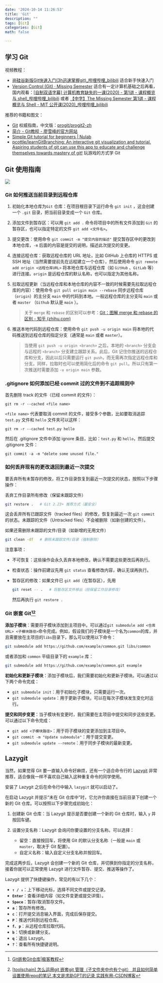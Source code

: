 ```yaml
---
date: '2024-10-14 11:26:53'
title: 'Git'
description: ""
tags: [Git]
categories: [Git]
math: false

---
```


## 学习 Git

视频教程：

- [尚硅谷新版Git快速入门(3h迅速掌握git)_哔哩哔哩_bilibili](https://www.bilibili.com/video/BV1wm4y1z7Dg/?spm_id_from=0.0.favlist.content.click&vd_source=8f6ac8ba344f8ea3b071481f41e2ce0d) 适合新手快速入门
- [Version Control (Git) · Missing Semester](https://missing.csail.mit.edu/2020/version-control/) 适合有一定计算机基础之后再看，国内观看：[[自制双语字幕\] 计算机教育缺失的一课(2020) - 第1讲 - 课程概览与 shell_哔哩哔哩_bilibili](https://www.bilibili.com/video/BV1uc411N7eK/?spm_id_from=0.0.favlist.content.click&vd_source=8f6ac8ba344f8ea3b071481f41e2ce0d) 或者 [【中字】The Missing Semester 第1讲 - 课程概览与 Shell - MIT 公开课(2020)_哔哩哔哩_bilibili](https://www.bilibili.com/video/BV1Eo4y1d7KZ/?spm_id_from=0.0.favlist.content.click&vd_source=8f6ac8ba344f8ea3b071481f41e2ce0d)

推荐的书籍和图文：

- [Git](https://git-scm.com/book/en/v2) 权威指南，中文版：[progit/progit2-zh](https://github.com/progit/progit2-zh)
- [简介 - Git教程 - 廖雪峰的官方网站](https://liaoxuefeng.com/books/git/introduction/index.html)
- [Simple Git tutorial for beginners | Nulab](https://nulab.com/zh-cn/learn/software-development/git-tutorial/)
- [pcottle/learnGitBranching: An interactive git visualization and tutorial. Aspiring students of git can use this app to educate and challenge themselves towards mastery of git!](https://github.com/pcottle/learnGitBranching) 玩游戏的方式学 Git

## Git 使用指南

![](demo.png)

### Git 如何推送当前目录到远程仓库

1. 初始化本地仓库为`Git` 仓库：在项目根目录下运行命令 `git init` ，这会创建一个 `.git` 目录，把当前目录变成一个 `Git` 仓库。

2. 添加文件到暂存区：可以用 `git add .` 命令将项目中的所有文件添加到 `Git` 的暂存区，也可以指定特定的文件 `git add <文件名>`。

3. 提交更改：使用命令 `git commit -m "提交内容的描述"` 提交暂存区中的更改到本地仓库，`-m` 后面的内容是提交的说明，描述此次提交的变更。

4. 连接远程仓库：获取远程仓库的 URL 地址，比如 GitHub 上仓库的 HTTPS 或 SSH 地址（当然需要提前先在远程建立一个仓库），然后使用命令 `git remote add origin <远程仓库URL>` 将本地仓库与远程仓库（如 `GitHub` 、`GitLab` 等）进行连接。`origin` 是远程仓库的默认名称，也可以指定为其他名称。

5. 拉取远程更新（当远程仓库和本地仓库的内容不一致的时候需要先拉取远程仓库的内容）：使用命令 `git pull origin main --rebase` 同步远程仓库（`origin`）的主分支 `main` 中的代码到本地。一般远程仓库的主分支叫 `main` 或者 `master` （`Github` 默认是 `main` ）。

   > 关于 `merge` 和 `rebase` 的区别可以参考：[Git：图解 merge 和 rebase 的区别 - 知乎 (zhihu.com)](https://zhuanlan.zhihu.com/p/686538265)

6. 推送本地代码到远程仓库：使用命令 `git push -u origin main` 将本地的代码推送到远程仓库的指定分支（通常是 `main` 或者 `master`）。 

   > 当使用 `git push -u origin <branch>` 之后，本地的 `<branch>` 分支会与远程的 `<branch>` 分支建立跟踪关系。此后，Git 记住你推送的远程仓库和分支，因此以后只需要运行 `git push`，而无需再次指定远程仓库和分支。同样，拉取时也可以使用简化后的命令 `git pull`。所以只有第一次推送时需要添加 `-u origin main` 参数。

### .gitignore 如何添加已经 commit 过的文件到不追踪规则中

首先删除 track 的文件（已经 commit 的文件）：

```shell
git rm -r --cached <file name>
```

`<file name>` 代表要取消 commit 的文件，接受多个参数，比如要取消追踪 `test.py` 文件和 `hello` 文件夹可以这样：

```shell
git rm -r --cached test.py hello
```

然后在 .gitignore 文件中添加 ignore 条目，比如：`test.py` 和 `hello`，然后提交 .gitignore 文件：

```shell
git commit -a -m "delete some unused file."
```

### 如何丢弃现有的更改退回到最近一次提交

要丢弃所有未暂存的修改，将工作目录恢复到最近一次提交的状态，按照以下步骤操作：

丢弃工作目录所有修改（保留未跟踪文件）

   ```bash
git restore .   # Git 2.23+ 推荐方式（最安全）
   ```

这会丢弃所有已跟踪文件（tracked files）的修改，恢复到最近一次 `git commit` 的状态。未跟踪的文件（Untracked files）不会被删除（如新创建的文件）。

如果还需删除未跟踪的文件/目录（如新增的无用文件）

   ```bash
git clean -df   # 删除未跟踪文件/目录（强制删除）
   ```

注意事项：

- 不可恢复：这些操作会永久丢弃本地修改，确认不需要这些更改后再执行。

- 检查状态：操作前建议先用 `git status` 查看修改内容，确认无误再执行。

- 暂存区的修改：如果文件已 `git add`（在暂存区），先用

  ```bash
  git reset -- .   # 将暂存区文件移出（但保留工作目录修改）
  ```

  然后再执行 `git restore .`

### Git 嵌套 Git[^1][^2]

[^1]: [Git嵌套Git仓库|极客教程](https://geek-docs.com/git/git-questions/1152_git_nested_git_repositories.html)
[^2]: [[toolschain\] 怎么运用git 嵌套git 管理（子文件夹中也有个git） 并且如何简单设置使用repo的笔记 本文是求助GPT的记录 实践有用-CSDN博客](https://blog.csdn.net/weixin_46479223/article/details/134838519)

**添加子模块**：需要将子模块添加到主项目中。可以通过`git submodule add <仓库URL> <子模块路径>`命令完成。例如，假设我们的子模块是一个名为`common`的库，并且需要放在主项目的`libs`目录下，那么可以使用以下命令：

```bash
git submodule add https://github.com/example/common.git libs/common
```

或者添加和 `common` 平级目录下的 `example` 库：

```bash
git submodule add https://github.com/example/common.git example
```

**初始化和更新子模块**：添加子模块后，我们需要初始化和更新子模块。可以通过以下两个命令完成：

- `git submodule init`：用于初始化子模块，只需要运行一次。
- `git submodule update`：用于更新子模块，可以在每次子模块发生变化时运行。

**提交和同步变更**：当子模块有变更时，我们需要在主项目中提交和同步这些变更。可以通过以下命令完成：

- `git add <子模块路径>`：用于将子模块的变更添加到主项目中。
- `git commit -m "Update submodule"`：用于提交变更。
- `git submodule update --remote`：用于同步子模块的最新变更。

## Lazygit

当然，如果觉得 Git 要一直输入命令好麻烦，还有一个适合命令行的 [Lazygit](https://github.com/jesseduffield/lazygit?tab=readme-ov-file) 非常推荐，适合像我一样不喜欢自己输入这种重复命令的同学使用。

安装了 Lazygit 之后在命令行中输入 `lazygit` 就可以启动了。

在启动 Lazygit 并提示“未在 Git 仓库中”时，它允许你直接在当前目录下创建一个新的 Git 仓库。可以按照以下步骤完成初始化：

1. 创建新 Git 仓库：当 Lazygit 提示是否要创建一个新的 Git 仓库时，输入 `y` 并按回车键。

2. 设置分支名称：Lazygit 会询问你要设置的分支名称。可以选择：
   - 留空：直接按回车，将使用 Git 的默认分支名称（一般是 `main` 或 `master`，取决于 Git 配置）。
   - 自定义名称：输入自定义分支名称并按回车。

完成这两步后，Lazygit 会创建一个新的 Git 仓库，并切换到你指定的分支名称，接着你就可以正常使用 Lazygit 进行文件暂存、提交、推送等操作了。

Lazygit 提供了快捷键操作，常见的有以下几个：

- **`↑ / ↓`**：上下移动光标，选择不同文件或提交记录。
- **`Enter`**：查看详细内容（如文件变更或提交详情）。
- **`Space`**：暂存/取消暂存文件。
- **`a`**：暂存所有修改。
- **`c`**：打开提交消息输入界面，完成后保存提交。
- **`P`**：推送代码到远程仓库。
- **`f`**、**`p`**：从远程仓库拉取代码。
- **`b`**：切换或新建分支。
- **`q`**：退出 Lazygit。
- **`?`**：查看所有快捷键说明。
